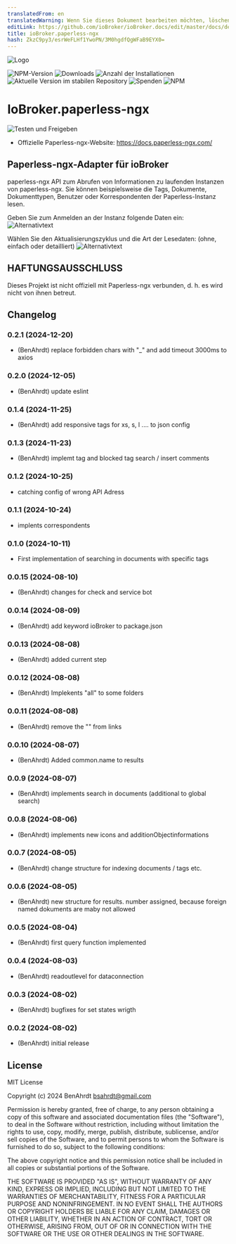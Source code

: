 ```yaml
---
translatedFrom: en
translatedWarning: Wenn Sie dieses Dokument bearbeiten möchten, löschen Sie bitte das Feld "translationsFrom". Andernfalls wird dieses Dokument automatisch erneut übersetzt
editLink: https://github.com/ioBroker/ioBroker.docs/edit/master/docs/de/adapterref/iobroker.paperless-ngx/README.md
title: ioBroker.paperless-ngx
hash: ZkzC9py3/esrWeFLHf1YwoPN/3M0hgdfQgWFaB9EYX0=
---
```

![Logo](../../../en/adapterref/iobroker.paperless-ngx/admin/paperless-ngx.png)

![NPM-Version](https://img.shields.io/npm/v/iobroker.paperless-ngx.svg)
![Downloads](https://img.shields.io/npm/dm/iobroker.paperless-ngx.svg)
![Anzahl der Installationen](https://iobroker.live/badges/paperless-ngx-installed.svg)
![Aktuelle Version im stabilen Repository](https://iobroker.live/badges/paperless-ngx-stable.svg)
![Spenden](https://img.shields.io/badge/paypal-donate%20|%20spenden-blue.svg)
![NPM](https://nodei.co/npm/iobroker.paperless-ngx.png?downloads=true)

# IoBroker.paperless-ngx
![Testen und Freigeben](https://github.com/BenAhrdt/ioBroker.paperless-ngx/workflows/Test%20and%20Release/badge.svg)

* Offizielle Paperless-ngx-Website: https://docs.paperless-ngx.com/

## Paperless-ngx-Adapter für ioBroker
paperless-ngx API zum Abrufen von Informationen zu laufenden Instanzen von paperless-ngx.
Sie können beispielsweise die Tags, Dokumente, Dokumenttypen, Benutzer oder Korrespondenten der Paperless-Instanz lesen.

Geben Sie zum Anmelden an der Instanz folgende Daten ein: ![Alternativtext](../../../en/adapterref/iobroker.paperless-ngx/image.png)

Wählen Sie den Aktualisierungszyklus und die Art der Lesedaten: (ohne, einfach oder detailliert) ![Alternativtext](../../../en/adapterref/iobroker.paperless-ngx/image-1.png)

## HAFTUNGSAUSSCHLUSS
Dieses Projekt ist nicht offiziell mit Paperless-ngx verbunden, d. h. es wird nicht von ihnen betreut.

## Changelog
<!--
	Placeholder for the next version (at the beginning of the line):
	### **WORK IN PROGRESS**
-->
### 0.2.1 (2024-12-20)
* (BenAhrdt) replace forbidden chars with "_" and add timeout 3000ms to axios

### 0.2.0 (2024-12-05)
* (BenAhrdt) update eslint

### 0.1.4 (2024-11-25)
* (BenAhrdt) add responsive tags for xs, s, l .... to json config

### 0.1.3 (2024-11-23)
* (BenAhrdt) implemt tag and blocked tag search / insert comments

### 0.1.2 (2024-10-25)
* catching config of wrong API Adress

### 0.1.1 (2024-10-24)
* implents correspondents

### 0.1.0 (2024-10-11)
* First implementation of searching in documents with specific tags

### 0.0.15 (2024-08-10)
* (BenAhrdt) changes for check and service bot

### 0.0.14 (2024-08-09)
* (BenAhrdt) add keyword ioBroker to package.json

### 0.0.13 (2024-08-08)
* (BenAhrdt) added current step

### 0.0.12 (2024-08-08)
* (BenAhrdt) Implekents "all" to some folders

### 0.0.11 (2024-08-08)
* (BenAhrdt) remove the "" from links

### 0.0.10 (2024-08-07)
* (BenAhrdt) Added common.name to results

### 0.0.9 (2024-08-07)
* (BenAhrdt) implements search in documents (additional to global search)

### 0.0.8 (2024-08-06)
* (BenAhrdt) implements new icons and additionObjectinformations

### 0.0.7 (2024-08-05)
* (BenAhrdt) change structure for indexing documents / tags etc.

### 0.0.6 (2024-08-05)
* (BenAhrdt) new structure for results. number assigned, because foreign named dokuments are maby not allowed

### 0.0.5 (2024-08-04)
* (BenAhrdt) first query function implemented

### 0.0.4 (2024-08-03)
* (BenAhrdt) readoutlevel for dataconnection

### 0.0.3 (2024-08-02)
* (BenAhrdt) bugfixes for set states wrigth

### 0.0.2 (2024-08-02)
* (BenAhrdt) initial release

## License
MIT License

Copyright (c) 2024 BenAhrdt <bsahrdt@gmail.com>

Permission is hereby granted, free of charge, to any person obtaining a copy
of this software and associated documentation files (the "Software"), to deal
in the Software without restriction, including without limitation the rights
to use, copy, modify, merge, publish, distribute, sublicense, and/or sell
copies of the Software, and to permit persons to whom the Software is
furnished to do so, subject to the following conditions:

The above copyright notice and this permission notice shall be included in all
copies or substantial portions of the Software.

THE SOFTWARE IS PROVIDED "AS IS", WITHOUT WARRANTY OF ANY KIND, EXPRESS OR
IMPLIED, INCLUDING BUT NOT LIMITED TO THE WARRANTIES OF MERCHANTABILITY,
FITNESS FOR A PARTICULAR PURPOSE AND NONINFRINGEMENT. IN NO EVENT SHALL THE
AUTHORS OR COPYRIGHT HOLDERS BE LIABLE FOR ANY CLAIM, DAMAGES OR OTHER
LIABILITY, WHETHER IN AN ACTION OF CONTRACT, TORT OR OTHERWISE, ARISING FROM,
OUT OF OR IN CONNECTION WITH THE SOFTWARE OR THE USE OR OTHER DEALINGS IN THE
SOFTWARE.